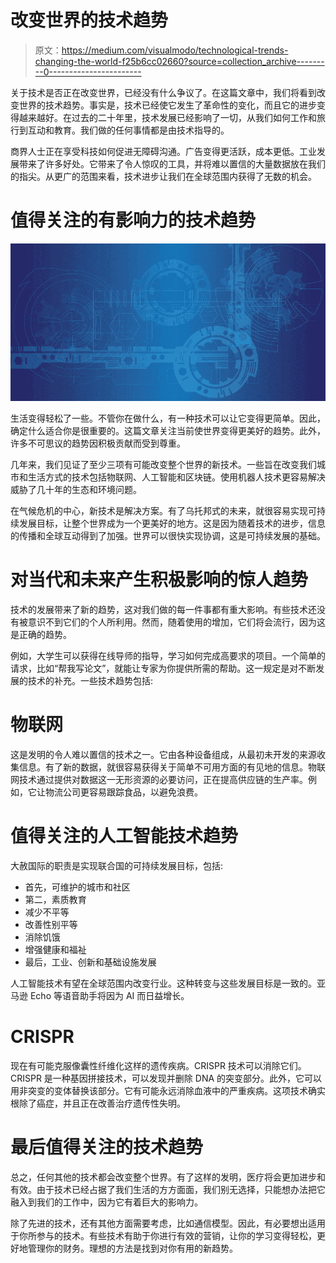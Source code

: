 # 改变世界的技术趋势

> 原文：<https://medium.com/visualmodo/technological-trends-changing-the-world-f25b6cc02660?source=collection_archive---------0----------------------->

关于技术是否正在改变世界，已经没有什么争议了。在这篇文章中，我们将看到改变世界的技术趋势。事实是，技术已经使它发生了革命性的变化，而且它的进步变得越来越好。在过去的二十年里，技术发展已经影响了一切，从我们如何工作和旅行到互动和教育。我们做的任何事情都是由技术指导的。

商界人士正在享受科技如何促进无障碍沟通。广告变得更活跃，成本更低。工业发展带来了许多好处。它带来了令人惊叹的工具，并将难以置信的大量数据放在我们的指尖。从更广的范围来看，技术进步让我们在全球范围内获得了无数的机会。

# 值得关注的有影响力的技术趋势

![](img/b34faafde0639eabe612e94720860c8a.png)

生活变得轻松了一些。不管你在做什么，有一种技术可以让它变得更简单。因此，确定什么适合你是很重要的。这篇文章关注当前使世界变得更美好的趋势。此外，许多不可思议的趋势因积极贡献而受到尊重。

几年来，我们见证了至少三项有可能改变整个世界的新技术。一些旨在改变我们城市和生活方式的技术包括物联网、人工智能和区块链。使用机器人技术更容易解决威胁了几十年的生态和环境问题。

在气候危机的中心，新技术是解决方案。有了乌托邦式的未来，就很容易实现可持续发展目标，让整个世界成为一个更美好的地方。这是因为随着技术的进步，信息的传播和全球互动得到了加强。世界可以很快实现协调，这是可持续发展的基础。

# 对当代和未来产生积极影响的惊人趋势

技术的发展带来了新的趋势，这对我们做的每一件事都有重大影响。有些技术还没有被意识不到它们的个人所利用。然而，随着使用的增加，它们将会流行，因为这是正确的趋势。

例如，大学生可以获得在线导师的指导，学习如何完成高要求的项目。一个简单的请求，比如“帮我写论文”，就能让专家为你提供所需的帮助。这一规定是对不断发展的技术的补充。一些技术趋势包括:

# 物联网

这是发明的令人难以置信的技术之一。它由各种设备组成，从最初未开发的来源收集信息。有了新的数据，就很容易获得关于简单不可用方面的有见地的信息。物联网技术通过提供对数据这一无形资源的必要访问，正在提高供应链的生产率。例如，它让物流公司更容易跟踪食品，以避免浪费。

# 值得关注的人工智能技术趋势

大赦国际的职责是实现联合国的可持续发展目标，包括:

*   首先，可维护的城市和社区
*   第二，素质教育
*   减少不平等
*   改善性别平等
*   消除饥饿
*   增强健康和福祉
*   最后，工业、创新和基础设施发展

人工智能技术有望在全球范围内改变行业。这种转变与这些发展目标是一致的。亚马逊 Echo 等语音助手将因为 AI 而日益增长。

# CRISPR

现在有可能克服像囊性纤维化这样的遗传疾病。CRISPR 技术可以消除它们。CRISPR 是一种基因拼接技术，可以发现并删除 DNA 的突变部分。此外，它可以用非突变的变体替换该部分。它有可能永远消除血液中的严重疾病。这项技术确实根除了癌症，并且正在改善治疗遗传性失明。

# 最后值得关注的技术趋势

总之，任何其他的技术都会改变整个世界。有了这样的发明，医疗将会更加进步和有效。由于技术已经占据了我们生活的方方面面，我们别无选择，只能想办法把它融入到我们的工作中，因为它有着巨大的影响力。

除了先进的技术，还有其他方面需要考虑，比如通信模型。因此，有必要想出适用于你所参与的技术。有些技术有助于你进行有效的营销，让你的学习变得轻松，更好地管理你的财务。理想的方法是找到对你有用的新趋势。